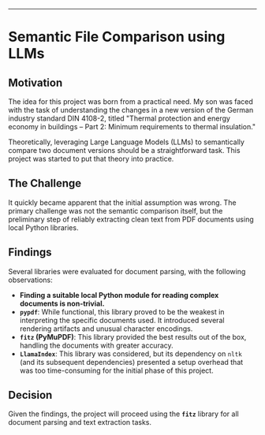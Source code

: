 
***

# Semantic File Comparison using LLMs

## Motivation

The idea for this project was born from a practical need. My son was faced with the task of understanding the changes in a new version of the German industry standard DIN 4108-2, titled "Thermal protection and energy economy in buildings – Part 2: Minimum requirements to thermal insulation."

Theoretically, leveraging Large Language Models (LLMs) to semantically compare two document versions should be a straightforward task. This project was started to put that theory into practice.

## The Challenge

It quickly became apparent that the initial assumption was wrong. The primary challenge was not the semantic comparison itself, but the preliminary step of reliably extracting clean text from PDF documents using local Python libraries.

## Findings

Several libraries were evaluated for document parsing, with the following observations:

* **Finding a suitable local Python module for reading complex documents is non-trivial.**
* **`pypdf`**: While functional, this library proved to be the weakest in interpreting the specific documents used. It introduced several rendering artifacts and unusual character encodings.
* **`fitz` (PyMuPDF)**: This library provided the best results out of the box, handling the documents with greater accuracy.
* **`LlamaIndex`**: This library was considered, but its dependency on `nltk` (and its subsequent dependencies) presented a setup overhead that was too time-consuming for the initial phase of this project.

## Decision

Given the findings, the project will proceed using the **`fitz`** library for all document parsing and text extraction tasks.

